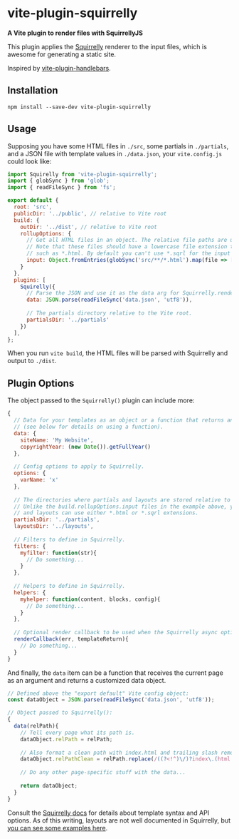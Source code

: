 # vite-plugin-squirrelly
**A Vite plugin to render files with SquirrellyJS**

This plugin applies the [Squirrelly](https://squirrelly.js.org/) renderer to the input files, which is awesome for generating a static site.

Inspired by [vite-plugin-handlebars](https://github.com/alexlafroscia/vite-plugin-handlebars).

## Installation

```
npm install --save-dev vite-plugin-squirrelly
```

## Usage

Supposing you have some HTML files in `./src`, some partials in `./partials`, and a JSON file with template values in `./data.json`, your `vite.config.js` could look like:

```js
import Squirelly from 'vite-plugin-squirrelly';
import { globSync } from 'glob';
import { readFileSync } from 'fs';

export default {
  root: 'src',
  publicDir: '../public', // relative to Vite root
  build: {
    outDir: '../dist', // relative to Vite root
    rollupOptions: {
      // Get all HTML files in an object. The relative file paths are used as both keys and values.
      // Note that these files should have a lowercase file extension that Vite understands,
      // such as *.html. By default you can't use *.sqrl for the input files.
      input: Object.fromEntries(globSync('src/**/*.html').map(file => [file, file]))
    }
  },
  plugins: [
    Squirelly({
      // Parse the JSON and use it as the data arg for Squirrelly.render().
      data: JSON.parse(readFileSync('data.json', 'utf8')),
      
      // The partials directory relative to the Vite root.
      partialsDir: '../partials'
    })
  ],
};
```

When you run `vite build`, the HTML files will be parsed with Squirrelly and output to `./dist`.

## Plugin Options

The object passed to the `Squirrelly()` plugin can include more:

```js
{
  // Data for your templates as an object or a function that returns an object
  // (see below for details on using a function).
  data: {
    siteName: 'My Website',
    copyrightYear: (new Date()).getFullYear()
  },
  
  // Config options to apply to Squirrelly.
  options: {
    varName: 'x'
  },
  
  // The directories where partials and layouts are stored relative to the Vite root.
  // Unlike the build.rollupOptions.input files in the example above, your partials
  // and layouts can use either *.html or *.sqrl extensions.
  partialsDir: '../partials',
  layoutsDir: '../layouts',
  
  // Filters to define in Squirrelly.
  filters: {
    myfilter: function(str){
      // Do something...
    }
  },
  
  // Helpers to define in Squirrelly.
  helpers: {
    myhelper: function(content, blocks, config){
      // Do something...
    }
  },
  
  // Optional render callback to be used when the Squirrelly async option is set to true.
  renderCallback(err, templateReturn){
    // Do something...
  }
}
```

And finally, the `data` item can be a function that receives the current page as an argument and returns a customized data object.

```js
// Defined above the "export default" Vite config object:
const dataObject = JSON.parse(readFileSync('data.json', 'utf8'));

// Object passed to Squirrelly():
{
  data(relPath){
    // Tell every page what its path is.
    dataObject.relPath = relPath;
    
    // Also format a clean path with index.html and trailing slash removed (except root slash).
    dataObject.relPathClean = relPath.replace(/((?<!^)\/)?index\.(html|sqrl)$/, '');
    
    // Do any other page-specific stuff with the data...
    
    return dataObject;
  }
}
```

Consult the [Squirrelly docs](https://squirrelly.js.org/docs) for details about template syntax and API options. As of this writing, layouts are not well documented in Squirrelly, but [you can see some examples here](https://github.com/squirrellyjs/squirrelly/tree/master/test/templates).
